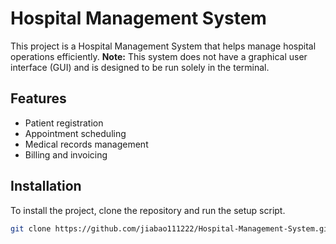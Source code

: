 # Hospital Management System

This project is a Hospital Management System that helps manage hospital operations efficiently. **Note:** This system does not have a graphical user interface (GUI) and is designed to be run solely in the terminal.

## Features

- Patient registration
- Appointment scheduling
- Medical records management
- Billing and invoicing

## Installation

To install the project, clone the repository and run the setup script.

```bash
git clone https://github.com/jiabao111222/Hospital-Management-System.git
